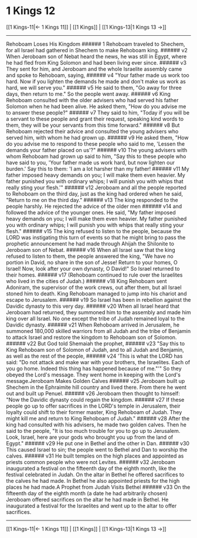 # 1 Kings 12

[[1 Kings-11|← 1 Kings 11]] | [[1 Kings]] | [[1 Kings-13|1 Kings 13 →]]
***

Rehoboam Loses His Kingdom ###### 1 Rehoboam traveled to Shechem, for all Israel had gathered in Shechem to make Rehoboam king. ###### v2 When Jeroboam son of Nebat heard the news, he was still in Egypt, where he had fled from King Solomon and had been living ever since. ###### v3 They sent for him, and Jeroboam and the whole Israelite assembly came and spoke to Rehoboam, saying, ###### v4 "Your father made us work too hard. Now if you lighten the demands he made and don't make us work as hard, we will serve you." ###### v5 He said to them, "Go away for three days, then return to me." So the people went away. ###### v6 King Rehoboam consulted with the older advisers who had served his father Solomon when he had been alive. He asked them, "How do you advise me to answer these people?" ###### v7 They said to him, "Today if you will be a servant to these people and grant their request, speaking kind words to them, they will be your servants from this time forward." ###### v8 But Rehoboam rejected their advice and consulted the young advisers who served him, with whom he had grown up. ###### v9 He asked them, "How do you advise me to respond to these people who said to me, 'Lessen the demands your father placed on us'?" ###### v10 The young advisers with whom Rehoboam had grown up said to him, "Say this to these people who have said to you, 'Your father made us work hard, but now lighten our burden.' Say this to them: 'I am a lot harsher than my father! ###### v11 My father imposed heavy demands on you; I will make them even heavier. My father punished you with ordinary whips; I will punish you with whips that really sting your flesh.'" ###### v12 Jeroboam and all the people reported to Rehoboam on the third day, just as the king had ordered when he said, "Return to me on the third day." ###### v13 The king responded to the people harshly. He rejected the advice of the older men ###### v14 and followed the advice of the younger ones. He said, "My father imposed heavy demands on you; I will make them even heavier. My father punished you with ordinary whips; I will punish you with whips that really sting your flesh." ###### v15 The king refused to listen to the people, because the LORD was instigating this turn of events so that he might bring to pass the prophetic announcement he had made through Ahijah the Shilonite to Jeroboam son of Nebat. ###### v16 When all Israel saw that the king refused to listen to them, the people answered the king, "We have no portion in David, no share in the son of Jesse! Return to your homes, O Israel! Now, look after your own dynasty, O David!" So Israel returned to their homes. ###### v17 (Rehoboam continued to rule over the Israelites who lived in the cities of Judah.) ###### v18 King Rehoboam sent Adoniram, the supervisor of the work crews, out after them, but all Israel stoned him to death. King Rehoboam managed to jump into his chariot and escape to Jerusalem. ###### v19 So Israel has been in rebellion against the Davidic dynasty to this very day. ###### v20 When all Israel heard that Jeroboam had returned, they summoned him to the assembly and made him king over all Israel. No one except the tribe of Judah remained loyal to the Davidic dynasty. ###### v21 When Rehoboam arrived in Jerusalem, he summoned 180,000 skilled warriors from all Judah and the tribe of Benjamin to attack Israel and restore the kingdom to Rehoboam son of Solomon. ###### v22 But God told Shemaiah the prophet, ###### v23 "Say this to King Rehoboam son of Solomon of Judah, and to all Judah and Benjamin, as well as the rest of the people, ###### v24 'This is what the LORD has said: "Do not attack and make war with your brothers, the Israelites. Each of you go home. Indeed this thing has happened because of me."'" So they obeyed the Lord's message. They went home in keeping with the Lord's message.Jeroboam Makes Golden Calves ###### v25 Jeroboam built up Shechem in the Ephraimite hill country and lived there. From there he went out and built up Penuel. ###### v26 Jeroboam then thought to himself: "Now the Davidic dynasty could regain the kingdom. ###### v27 If these people go up to offer sacrifices in the LORD's temple in Jerusalem, their loyalty could shift to their former master, King Rehoboam of Judah. They might kill me and return to King Rehoboam of Judah." ###### v28 After the king had consulted with his advisers, he made two golden calves. Then he said to the people, "It is too much trouble for you to go up to Jerusalem. Look, Israel, here are your gods who brought you up from the land of Egypt." ###### v29 He put one in Bethel and the other in Dan. ###### v30 This caused Israel to sin; the people went to Bethel and Dan to worship the calves. ###### v31 He built temples on the high places and appointed as priests common people who were not Levites. ###### v32 Jeroboam inaugurated a festival on the fifteenth day of the eighth month, like the festival celebrated in Judah. On the altar in Bethel he offered sacrifices to the calves he had made. In Bethel he also appointed priests for the high places he had made.A Prophet from Judah Visits Bethel ###### v33 On the fifteenth day of the eighth month (a date he had arbitrarily chosen) Jeroboam offered sacrifices on the altar he had made in Bethel. He inaugurated a festival for the Israelites and went up to the altar to offer sacrifices.

***
[[1 Kings-11|← 1 Kings 11]] | [[1 Kings]] | [[1 Kings-13|1 Kings 13 →]]
